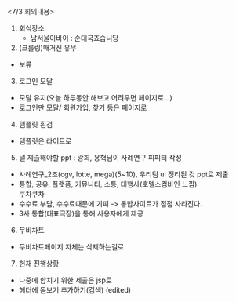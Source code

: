 
<7/3 회의내용>
1. 회식장소  
      - 남서울아바이 : 순대국죠습니당  
2. (크롤링)매거진 유무  
-  보류  
3. 로그인 모달  
- 모달 유지(오늘 하루동안 해보고 어려우면 페이지로...)  
- 로그인만 모달/ 회원가입, 찾기 등은 페이지로  
4. 템플릿 흰검  
- 템플릿은 라이트로  
5. 낼 제출해야할 ppt : 광희, 용혁님이 사례연구 피피티 작성  
- 사례연구_2조(cgv, lotte, mega)(5~10), 우리팀 ui 정리된 것 ppt로 제출  
- 통합, 공유, 플랫폼, 커뮤니티, 소통, 대행사(호텔스컴바인 느낌)  
쿠차쿠차  
- 수수료 부담, 수수료때문에 기피 -> 통합사이트가 점점 사라진다.  
- 3사 통합(대표극장)을 통해 사용자에게 제공  
6. 무비차트  
- 무비차트페이지 자체는 삭제하는걸로.  
7. 현재 진행상황  
- 나중에 합치기 위한 제출은 jsp로
- 헤더에 돋보기 추가하기(검색) (edited)
<!--stackedit_data:
eyJoaXN0b3J5IjpbLTc4NzU3MzcwOV19
-->